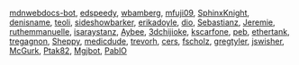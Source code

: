 [mdnwebdocs-bot](/en-US/profiles/mdnwebdocs-bot),
[edspeedy](/en-US/profiles/edspeedy),
[wbamberg](/en-US/profiles/wbamberg),
[mfuji09](/en-US/profiles/mfuji09),
[SphinxKnight](/en-US/profiles/SphinxKnight),
[denisname](/en-US/profiles/denisname), [teoli](/en-US/profiles/teoli),
[sideshowbarker](/en-US/profiles/sideshowbarker),
[erikadoyle](/en-US/profiles/erikadoyle), [dio](/en-US/profiles/dio),
[Sebastianz](/en-US/profiles/Sebastianz),
[Jeremie](/en-US/profiles/Jeremie),
[ruthemmanuelle](/en-US/profiles/ruthemmanuelle),
[isaraystanz](/en-US/profiles/isaraystanz),
[Aybee](/en-US/profiles/Aybee),
[3dchijioke](/en-US/profiles/3dchijioke),
[kscarfone](/en-US/profiles/kscarfone), [peb](/en-US/profiles/peb),
[ethertank](/en-US/profiles/ethertank),
[tregagnon](/en-US/profiles/tregagnon),
[Sheppy](/en-US/profiles/Sheppy),
[medicdude](/en-US/profiles/medicdude),
[trevorh](/en-US/profiles/trevorh), [cers](/en-US/profiles/cers),
[fscholz](/en-US/profiles/fscholz),
[gregtyler](/en-US/profiles/gregtyler),
[jswisher](/en-US/profiles/jswisher), [McGurk](/en-US/profiles/McGurk),
[Ptak82](/en-US/profiles/Ptak82), [Mgjbot](/en-US/profiles/Mgjbot),
[PablO](/en-US/profiles/PablO)
